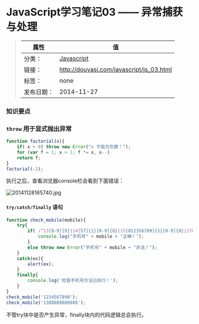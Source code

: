 # JavaScript学习笔记03 —— 异常捕获与处理

>|  属性  |  值  |
>| ----- | ----- |
>| 分类： | [Javascript](http://douyasi.com/category/javascript/) |
>| 链接： | http://douyasi.com/javascript/js_03.html |
>| 标签： | none |
>| 发布日期： | 2014-11-27 |

### 知识要点

### `throw` 用于显式抛出异常

```javascript
function factorial(x){
    if( x < 0) throw new Error("x 不能为负数！");
    for (var f = 1; x > 1; f *= x, x--) 
    return f;
}
factorial(-2);
```




执行之后，查看浏览器console栏会看到下面错误：

![20141128165740.jpg][1]

#### `try/catch/finally` 语句

```javascript
function check_mobile(mobile){
    try{
        if( /^13[0-9]{9}|14[57]{1}[0-9]{8}|15[012356789]{1}[0-9]{8}|170[059]{1}[0-9]{8}|18[0-9]{9}$/.test(mobile) ){
            console.log("手机号" + mobile + "正确！");
        }
        else throw new Error("手机号" + mobile + "非法！");
    }
    catch(ex){
        alert(ex);
    }
    finally{
        console.log('检查手机号方法已执行！');
    }
}
check_mobile('1234567890');
check_mobile('1388888888888');
```

不管try块中是否产生异常，finally块内的代码逻辑总会执行。


  [1]: http://douyasi.com/usr/uploads/2014/11/4142775194.jpg